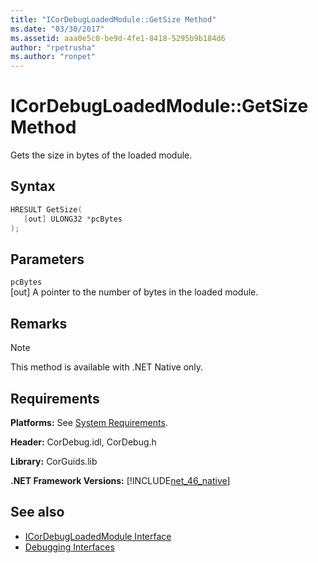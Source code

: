 ```yaml
---
title: "ICorDebugLoadedModule::GetSize Method"
ms.date: "03/30/2017"
ms.assetid: aaa0e5c0-be9d-4fe1-8418-5295b9b184d6
author: "rpetrusha"
ms.author: "ronpet"
---
```

# ICorDebugLoadedModule::GetSize Method
Gets the size in bytes of the loaded module.  
  
## Syntax  
  
```cpp  
HRESULT GetSize(  
   [out] ULONG32 *pcBytes  
);  
```  
  
## Parameters  
 `pcBytes`  
 [out] A pointer to the number of bytes in the loaded module.  
  
## Remarks  
  
> [!NOTE]
>  This method is available with .NET Native only.  
  
## Requirements  
 **Platforms:** See [System Requirements](../../../../docs/framework/get-started/system-requirements.md).  
  
 **Header:** CorDebug.idl, CorDebug.h  
  
 **Library:** CorGuids.lib  
  
 **.NET Framework Versions:** [!INCLUDE[net_46_native](../../../../includes/net-46-native-md.md)]  
  
## See also

- [ICorDebugLoadedModule Interface](../../../../docs/framework/unmanaged-api/debugging/icordebugloadedmodule-interface.md)
- [Debugging Interfaces](../../../../docs/framework/unmanaged-api/debugging/debugging-interfaces.md)
